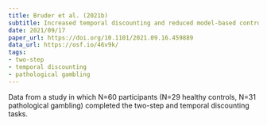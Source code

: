 ```yaml
---
title: Bruder et al. (2021b)
subtitle: Increased temporal discounting and reduced model-based control in problem gambling are not substantially modulated by exposure to virtual gambling environments
date: 2021/09/17
paper_url: https://doi.org/10.1101/2021.09.16.459889
data_url: https://osf.io/46v9k/
tags:
- two-step
- temporal discounting
- pathological gambling
---
```


Data from a study in which N=60 participants (N=29 healthy controls, N=31 pathological gambling) completed the two-step and temporal discounting tasks.
